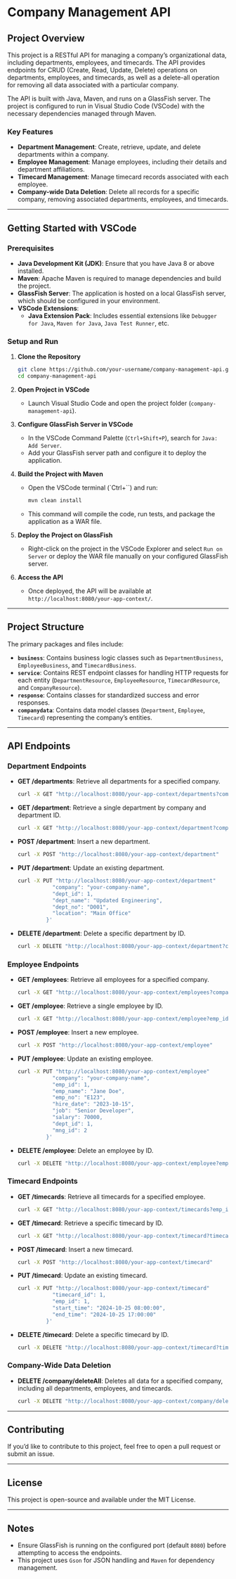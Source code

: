 
# Company Management API

## Project Overview

This project is a RESTful API for managing a company’s organizational data, including departments, employees, and timecards. The API provides endpoints for CRUD (Create, Read, Update, Delete) operations on departments, employees, and timecards, as well as a delete-all operation for removing all data associated with a particular company.

The API is built with Java, Maven, and runs on a GlassFish server. The project is configured to run in Visual Studio Code (VSCode) with the necessary dependencies managed through Maven.

### Key Features

- **Department Management**: Create, retrieve, update, and delete departments within a company.
- **Employee Management**: Manage employees, including their details and department affiliations.
- **Timecard Management**: Manage timecard records associated with each employee.
- **Company-wide Data Deletion**: Delete all records for a specific company, removing associated departments, employees, and timecards.

---

## Getting Started with VSCode

### Prerequisites

- **Java Development Kit (JDK)**: Ensure that you have Java 8 or above installed.
- **Maven**: Apache Maven is required to manage dependencies and build the project.
- **GlassFish Server**: The application is hosted on a local GlassFish server, which should be configured in your environment.
- **VSCode Extensions**:
  - **Java Extension Pack**: Includes essential extensions like `Debugger for Java`, `Maven for Java`, `Java Test Runner`, etc.

### Setup and Run

1. **Clone the Repository**
   ```bash
   git clone https://github.com/your-username/company-management-api.git
   cd company-management-api
   ```

2. **Open Project in VSCode**
   - Launch Visual Studio Code and open the project folder (`company-management-api`).

3. **Configure GlassFish Server in VSCode**
   - In the VSCode Command Palette (`Ctrl+Shift+P`), search for `Java: Add Server`.
   - Add your GlassFish server path and configure it to deploy the application.

4. **Build the Project with Maven**
   - Open the VSCode terminal (`Ctrl+``) and run:
     ```bash
     mvn clean install
     ```
   - This command will compile the code, run tests, and package the application as a WAR file.

5. **Deploy the Project on GlassFish**
   - Right-click on the project in the VSCode Explorer and select `Run on Server` or deploy the WAR file manually on your configured GlassFish server.

6. **Access the API**
   - Once deployed, the API will be available at `http://localhost:8080/your-app-context/`.

---

## Project Structure

The primary packages and files include:

- **`business`**: Contains business logic classes such as `DepartmentBusiness`, `EmployeeBusiness`, and `TimecardBusiness`.
- **`service`**: Contains REST endpoint classes for handling HTTP requests for each entity (`DepartmentResource`, `EmployeeResource`, `TimecardResource`, and `CompanyResource`).
- **`response`**: Contains classes for standardized success and error responses.
- **`companydata`**: Contains data model classes (`Department`, `Employee`, `Timecard`) representing the company’s entities.

---

## API Endpoints

### Department Endpoints

- **GET /departments**: Retrieve all departments for a specified company.
  ```bash
  curl -X GET "http://localhost:8080/your-app-context/departments?company=your-company-name"
  ```

- **GET /department**: Retrieve a single department by company and department ID.
  ```bash
  curl -X GET "http://localhost:8080/your-app-context/department?company=your-company-name&dept_id=1"
  ```

- **POST /department**: Insert a new department.
  ```bash
  curl -X POST "http://localhost:8080/your-app-context/department"        -d "company=your-company-name"        -d "dept_name=Engineering"        -d "dept_no=D001"        -d "location=Headquarters"
  ```

- **PUT /department**: Update an existing department.
  ```bash
  curl -X PUT "http://localhost:8080/your-app-context/department"        -H "Content-Type: application/json"        -d '{
             "company": "your-company-name",
             "dept_id": 1,
             "dept_name": "Updated Engineering",
             "dept_no": "D001",
             "location": "Main Office"
           }'
  ```

- **DELETE /department**: Delete a specific department by ID.
  ```bash
  curl -X DELETE "http://localhost:8080/your-app-context/department?company=your-company-name&dept_id=1"
  ```

### Employee Endpoints

- **GET /employees**: Retrieve all employees for a specified company.
  ```bash
  curl -X GET "http://localhost:8080/your-app-context/employees?company=your-company-name"
  ```

- **GET /employee**: Retrieve a single employee by ID.
  ```bash
  curl -X GET "http://localhost:8080/your-app-context/employee?emp_id=1"
  ```

- **POST /employee**: Insert a new employee.
  ```bash
  curl -X POST "http://localhost:8080/your-app-context/employee"        -d "company=your-company-name"        -d "emp_name=John Doe"        -d "emp_no=E123"        -d "hire_date=2023-10-15"        -d "job=Developer"        -d "salary=60000"        -d "dept_id=1"        -d "mng_id=2"
  ```

- **PUT /employee**: Update an existing employee.
  ```bash
  curl -X PUT "http://localhost:8080/your-app-context/employee"        -H "Content-Type: application/json"        -d '{
             "company": "your-company-name",
             "emp_id": 1,
             "emp_name": "Jane Doe",
             "emp_no": "E123",
             "hire_date": "2023-10-15",
             "job": "Senior Developer",
             "salary": 70000,
             "dept_id": 1,
             "mng_id": 2
           }'
  ```

- **DELETE /employee**: Delete an employee by ID.
  ```bash
  curl -X DELETE "http://localhost:8080/your-app-context/employee?emp_id=1"
  ```

### Timecard Endpoints

- **GET /timecards**: Retrieve all timecards for a specified employee.
  ```bash
  curl -X GET "http://localhost:8080/your-app-context/timecards?emp_id=1"
  ```

- **GET /timecard**: Retrieve a specific timecard by ID.
  ```bash
  curl -X GET "http://localhost:8080/your-app-context/timecard?timecard_id=1"
  ```

- **POST /timecard**: Insert a new timecard.
  ```bash
  curl -X POST "http://localhost:8080/your-app-context/timecard"        -d "start_time=2024-10-25 08:00:00"        -d "end_time=2024-10-25 17:00:00"        -d "emp_id=1"
  ```

- **PUT /timecard**: Update an existing timecard.
  ```bash
  curl -X PUT "http://localhost:8080/your-app-context/timecard"        -H "Content-Type: application/json"        -d '{
             "timecard_id": 1,
             "emp_id": 1,
             "start_time": "2024-10-25 08:00:00",
             "end_time": "2024-10-25 17:00:00"
           }'
  ```

- **DELETE /timecard**: Delete a specific timecard by ID.
  ```bash
  curl -X DELETE "http://localhost:8080/your-app-context/timecard?timecard_id=1"
  ```

### Company-Wide Data Deletion

- **DELETE /company/deleteAll**: Deletes all data for a specified company, including all departments, employees, and timecards.
  ```bash
  curl -X DELETE "http://localhost:8080/your-app-context/company/deleteAll?company=your-company-name"
  ```

---

## Contributing

If you’d like to contribute to this project, feel free to open a pull request or submit an issue.

---

## License

This project is open-source and available under the MIT License.

---

## Notes

- Ensure GlassFish is running on the configured port (default `8080`) before attempting to access the endpoints.
- This project uses `Gson` for JSON handling and `Maven` for dependency management.
